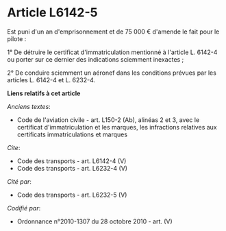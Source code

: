 # Article L6142-5

Est puni d'un an d'emprisonnement et de 75 000 € d'amende le fait pour le pilote : 

1° De détruire le certificat d'immatriculation mentionné à l'article L. 6142-4 ou porter sur ce dernier des indications
sciemment inexactes ; 

2° De conduire sciemment un aéronef dans les conditions prévues par les articles L. 6142-4 et L. 6232-4.

**Liens relatifs à cet article**

_Anciens textes_:

  - Code de l'aviation civile - art. L150-2 (Ab), alinéas 2 et 3, avec le certificat d'immatriculation et les marques, les infractions relatives aux certificats immatriculations et marques

_Cite_:

  - Code des transports - art. L6142-4 (V)
  - Code des transports - art. L6232-4 (V)

_Cité par_:

  - Code des transports - art. L6232-5 (V)

_Codifié par_:

  - Ordonnance n°2010-1307 du 28 octobre 2010 - art. (V)
